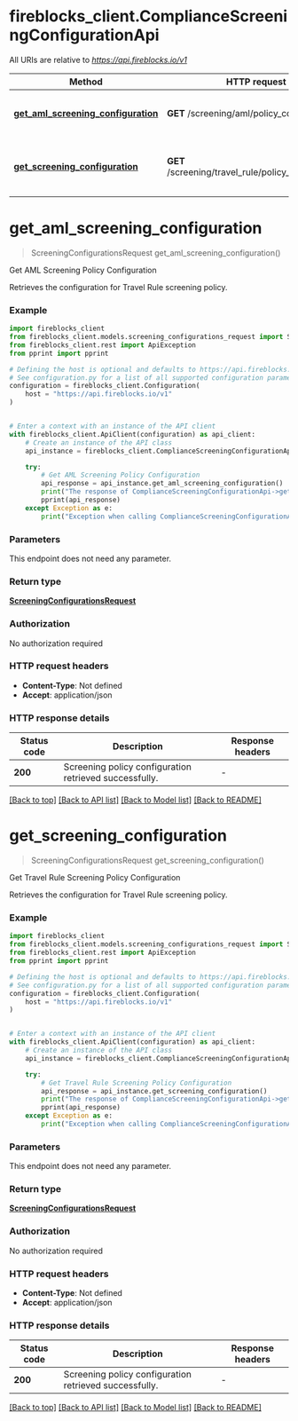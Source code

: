 # fireblocks_client.ComplianceScreeningConfigurationApi

All URIs are relative to *https://api.fireblocks.io/v1*

Method | HTTP request | Description
------------- | ------------- | -------------
[**get_aml_screening_configuration**](ComplianceScreeningConfigurationApi.md#get_aml_screening_configuration) | **GET** /screening/aml/policy_configuration | Get AML Screening Policy Configuration
[**get_screening_configuration**](ComplianceScreeningConfigurationApi.md#get_screening_configuration) | **GET** /screening/travel_rule/policy_configuration | Get Travel Rule Screening Policy Configuration


# **get_aml_screening_configuration**
> ScreeningConfigurationsRequest get_aml_screening_configuration()

Get AML Screening Policy Configuration

Retrieves the configuration for Travel Rule screening policy.

### Example


```python
import fireblocks_client
from fireblocks_client.models.screening_configurations_request import ScreeningConfigurationsRequest
from fireblocks_client.rest import ApiException
from pprint import pprint

# Defining the host is optional and defaults to https://api.fireblocks.io/v1
# See configuration.py for a list of all supported configuration parameters.
configuration = fireblocks_client.Configuration(
    host = "https://api.fireblocks.io/v1"
)


# Enter a context with an instance of the API client
with fireblocks_client.ApiClient(configuration) as api_client:
    # Create an instance of the API class
    api_instance = fireblocks_client.ComplianceScreeningConfigurationApi(api_client)

    try:
        # Get AML Screening Policy Configuration
        api_response = api_instance.get_aml_screening_configuration()
        print("The response of ComplianceScreeningConfigurationApi->get_aml_screening_configuration:\n")
        pprint(api_response)
    except Exception as e:
        print("Exception when calling ComplianceScreeningConfigurationApi->get_aml_screening_configuration: %s\n" % e)
```



### Parameters

This endpoint does not need any parameter.

### Return type

[**ScreeningConfigurationsRequest**](ScreeningConfigurationsRequest.md)

### Authorization

No authorization required

### HTTP request headers

 - **Content-Type**: Not defined
 - **Accept**: application/json

### HTTP response details

| Status code | Description | Response headers |
|-------------|-------------|------------------|
**200** | Screening policy configuration retrieved successfully. |  -  |

[[Back to top]](#) [[Back to API list]](../README.md#documentation-for-api-endpoints) [[Back to Model list]](../README.md#documentation-for-models) [[Back to README]](../README.md)

# **get_screening_configuration**
> ScreeningConfigurationsRequest get_screening_configuration()

Get Travel Rule Screening Policy Configuration

Retrieves the configuration for Travel Rule screening policy.

### Example


```python
import fireblocks_client
from fireblocks_client.models.screening_configurations_request import ScreeningConfigurationsRequest
from fireblocks_client.rest import ApiException
from pprint import pprint

# Defining the host is optional and defaults to https://api.fireblocks.io/v1
# See configuration.py for a list of all supported configuration parameters.
configuration = fireblocks_client.Configuration(
    host = "https://api.fireblocks.io/v1"
)


# Enter a context with an instance of the API client
with fireblocks_client.ApiClient(configuration) as api_client:
    # Create an instance of the API class
    api_instance = fireblocks_client.ComplianceScreeningConfigurationApi(api_client)

    try:
        # Get Travel Rule Screening Policy Configuration
        api_response = api_instance.get_screening_configuration()
        print("The response of ComplianceScreeningConfigurationApi->get_screening_configuration:\n")
        pprint(api_response)
    except Exception as e:
        print("Exception when calling ComplianceScreeningConfigurationApi->get_screening_configuration: %s\n" % e)
```



### Parameters

This endpoint does not need any parameter.

### Return type

[**ScreeningConfigurationsRequest**](ScreeningConfigurationsRequest.md)

### Authorization

No authorization required

### HTTP request headers

 - **Content-Type**: Not defined
 - **Accept**: application/json

### HTTP response details

| Status code | Description | Response headers |
|-------------|-------------|------------------|
**200** | Screening policy configuration retrieved successfully. |  -  |

[[Back to top]](#) [[Back to API list]](../README.md#documentation-for-api-endpoints) [[Back to Model list]](../README.md#documentation-for-models) [[Back to README]](../README.md)

